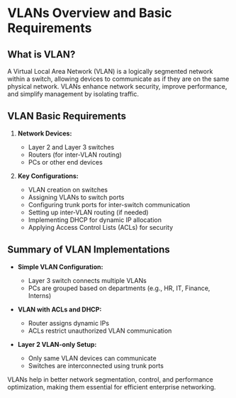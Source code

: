 # VLANs Overview and Basic Requirements

## What is VLAN?
A Virtual Local Area Network (VLAN) is a logically segmented network within a switch, allowing devices to communicate as if they are on the same physical network. VLANs enhance network security, improve performance, and simplify management by isolating traffic.

## VLAN Basic Requirements
1. **Network Devices:**
   - Layer 2 and Layer 3 switches
   - Routers (for inter-VLAN routing)
   - PCs or other end devices

2. **Key Configurations:**
   - VLAN creation on switches
   - Assigning VLANs to switch ports
   - Configuring trunk ports for inter-switch communication
   - Setting up inter-VLAN routing (if needed)
   - Implementing DHCP for dynamic IP allocation
   - Applying Access Control Lists (ACLs) for security

## Summary of VLAN Implementations
- **Simple VLAN Configuration:**
  - Layer 3 switch connects multiple VLANs
  - PCs are grouped based on departments (e.g., HR, IT, Finance, Interns)

- **VLAN with ACLs and DHCP:**
  - Router assigns dynamic IPs
  - ACLs restrict unauthorized VLAN communication

- **Layer 2 VLAN-only Setup:**
  - Only same VLAN devices can communicate
  - Switches are interconnected using trunk ports

VLANs help in better network segmentation, control, and performance optimization, making them essential for efficient enterprise networking.